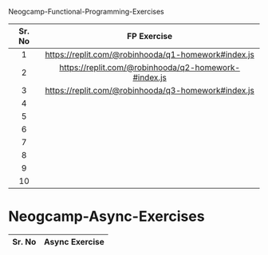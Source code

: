Neogcamp-Functional-Programming-Exercises

|Sr. No|FP Exercise|
|:-----:|:--------:|
|1| https://replit.com/@robinhooda/q1-homework#index.js | find the sum of all numbers at odd index in the array
|2| https://replit.com/@robinhooda/q2-homework-#index.js | 
|3| https://replit.com/@robinhooda/q3-homework#index.js | find the biggest of all numbers in the array
|4|
|5|
|6|
|7|
|8|
|9|
|10|

# Neogcamp-Async-Exercises

|Sr. No|Async Exercise|
|:-----:|:--------:|
